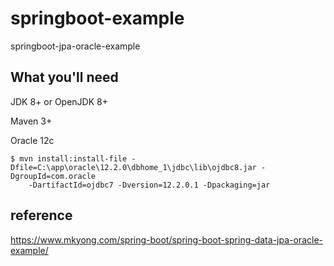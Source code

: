 # springboot-example
springboot-jpa-oracle-example

## What you'll need
JDK 8+ or OpenJDK 8+

Maven 3+

Oracle 12c


```
$ mvn install:install-file -Dfile=C:\app\oracle\12.2.0\dbhome_1\jdbc\lib\ojdbc8.jar -DgroupId=com.oracle 
	-DartifactId=ojdbc7 -Dversion=12.2.0.1 -Dpackaging=jar
```

## reference
https://www.mkyong.com/spring-boot/spring-boot-spring-data-jpa-oracle-example/
